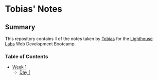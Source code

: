 # Tobias' Notes
## Summary

This repository contains ll of the notes taken by [Tobias](https://github.com/CrumpetsNTea) for the [Lighthouse Labs](https://www.lighthouselabs.ca/) Web Development Bootcamp. 

### Table of Contents
* [Week 1](/Week_1)
  * [Day 1](/Week_1/Day_1)